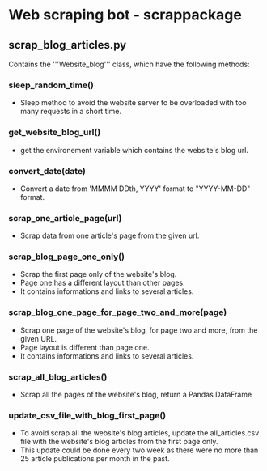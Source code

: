 # Web scraping bot - scrappackage

## scrap_blog_articles.py
Contains the '''Website_blog''' class, which have the following methods:

### sleep_random_time()
  - Sleep method to avoid the website server to be overloaded with too many requests in a short time.

### get_website_blog_url()
  - get the environement variable which contains the website's blog url.

### convert_date(date)
  - Convert a date from 'MMMM DDth, YYYY' format to "YYYY-MM-DD" format.

### scrap_one_article_page(url)
  - Scrap data from one article's page from the given url.

### scrap_blog_page_one_only()
  - Scrap the first page only of the website's blog.
  - Page one has a different layout than other pages.
  - It contains informations and links to several articles.

### scrap_blog_one_page_for_page_two_and_more(page)
  - Scrap one page of the website's blog, for page two and more, from the given URL.
  - Page layout is different than page one.
  - It contains informations and links to several articles.

### scrap_all_blog_articles()
  - Scrap all the pages of the website's blog, return a Pandas DataFrame

### update_csv_file_with_blog_first_page()
  - To avoid scrap all the website's blog articles, update the all_articles.csv file with the website's blog articles from the first page only.
  - This update could be done every two week as there were no more than 25 article publications per month in the past.
